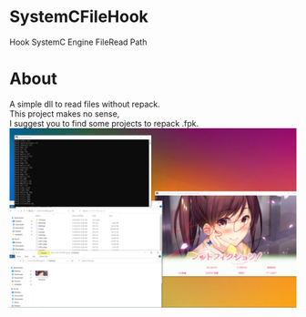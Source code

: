 # SystemCFileHook
Hook SystemC Engine FileRead Path

# About
A simple dll to read files without repack.  
This project makes no sense,  
I suggest you to find some projects to repack .fpk.
![image](https://github.com/Dir-A/SystemCFileHook/blob/main/test.png)
